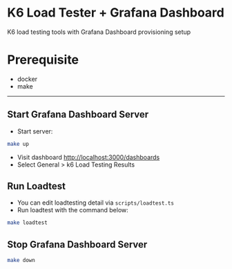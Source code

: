 # K6 Load Tester + Grafana Dashboard
K6 load testing tools with Grafana Dashboard provisioning setup

# Prerequisite

- docker
- make

---

## Start Grafana Dashboard Server

- Start server:

```bash
make up
```

- Visit dashboard [http://localhost:3000/dashboards](http://localhost:3000/dashboards)
- Select General > k6 Load Testing Results

## Run Loadtest

- You can edit loadtesting detail via `scripts/loadtest.ts`
- Run loadtest with the command below:

```bash
make loadtest
```

## Stop Grafana Dashboard Server

```bash
make down
```
